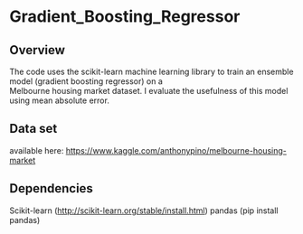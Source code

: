 # Gradient_Boosting_Regressor

## Overview

The code uses the scikit-learn machine learning library to train an ensemble model (gradient boosting regressor) on a  
Melbourne housing market dataset. I evaluate the usefulness of this model using mean absolute error.

## Data set
available here: https://www.kaggle.com/anthonypino/melbourne-housing-market

## Dependencies
Scikit-learn (http://scikit-learn.org/stable/install.html)
pandas (pip install pandas)